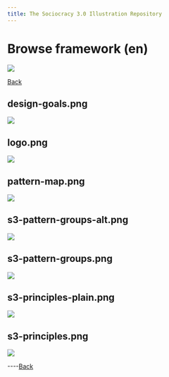 ```yaml
---
title: The Sociocracy 3.0 Illustration Repository
---
```


# Browse framework (en)

![](/img/en-48px.png)

[Back](index-en.html)

## design-goals.png

[![](/img/en/framework/design-goals.png)](/img/en/framework/design-goals.png)

## logo.png

[![](/img/en/framework/logo.png)](/img/en/framework/logo.png)

## pattern-map.png

[![](/img/en/framework/pattern-map.png)](/img/en/framework/pattern-map.png)

## s3-pattern-groups-alt.png

[![](/img/en/framework/s3-pattern-groups-alt.png)](/img/en/framework/s3-pattern-groups-alt.png)

## s3-pattern-groups.png

[![](/img/en/framework/s3-pattern-groups.png)](/img/en/framework/s3-pattern-groups.png)

## s3-principles-plain.png

[![](/img/en/framework/s3-principles-plain.png)](/img/en/framework/s3-principles-plain.png)

## s3-principles.png

[![](/img/en/framework/s3-principles.png)](/img/en/framework/s3-principles.png)

----[Back](index-en.html)
